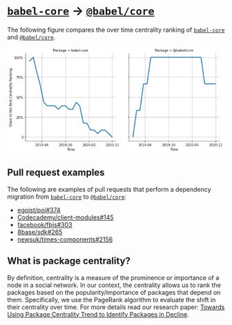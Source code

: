 # [`babel-core`](https://www.npmjs.com/package/babel-core) -> [`@babel/core`](https://www.npmjs.com/package/@babel/core)

The following figure compares the over time centrality ranking of [`babel-core`](https://www.npmjs.com/package/babel-core) and [`@babel/core`](https://www.npmjs.com/package/@babel/core).

![the centrality of babel-core and @babel/core](../figs/babel-core_@babel_core.png)

## Pull request examples

The following are examples of pull requests that perform a dependency migration from [`babel-core`](https://www.npmjs.com/package/babel-core) to [`@babel/core`](https://www.npmjs.com/package/@babel/core):

- [egoist/poi#374](https://github.com/egoist/poi/pull/374)
- [Codecademy/client-modules#145](https://github.com/Codecademy/client-modules/pull/145)
- [facebook/fbjs#303](https://github.com/facebook/fbjs/pull/303)
- [8base/sdk#265](https://github.com/8base/sdk/pull/265)
- [newsuk/times-components#2156](https://github.com/newsuk/times-components/pull/2156)

## What is package centrality?

By definition, centrality is a measure of the prominence or importance of a node in a social network.
In our context, the centrality allows us to rank the packages based on the popularity/importance of packages that depend on them.
Specifically, we use the PageRank algorithm to evaluate the shift in their centrality over time.
For more details read our research paper: [Towards Using Package Centrality Trend to Identify Packages in Decline](https://arxiv.org/abs/2107.10168).
